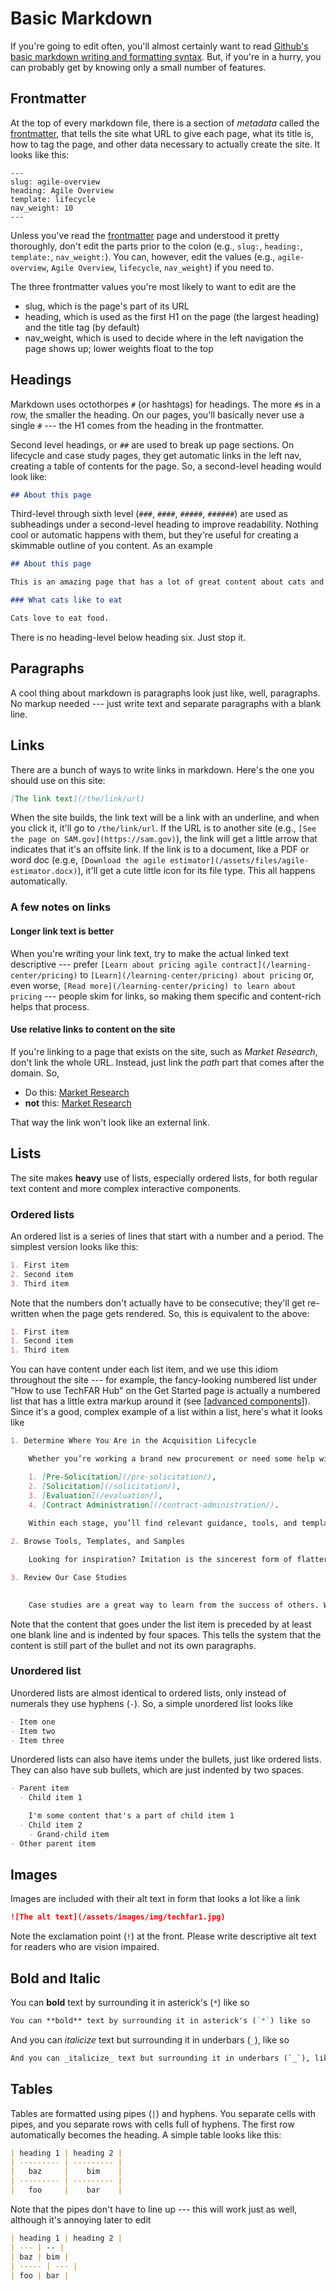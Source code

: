 # Basic Markdown

If you're going to edit often, you'll almost certainly want to read [Github's basic markdown writing and formatting syntax](https://docs.github.com/en/get-started/writing-on-github/getting-started-with-writing-and-formatting-on-github/basic-writing-and-formatting-syntax). But, if you're in a hurry, you can probably get by knowing only a small number of features.

## Frontmatter

At the top of every markdown file, there is a section of _metadata_ called the [frontmatter](frontmatter.md), that tells the site what URL to give each page, what its title is, how to tag the page, and other data necessary to actually create the site. It looks like this:

```
---
slug: agile-overview
heading: Agile Overview
template: lifecycle
nav_weight: 10
---
```

Unless you've read the [frontmatter](frontmatter.md) page and understood it pretty thoroughly, don't edit the parts prior to the colon (e.g., `slug:`, `heading:`, `template:`, `nav_weight:`). You can, however, edit the values (e.g., `agile-overview`, `Agile Overview`, `lifecycle`, `nav_weight`) if you need to. 

The three frontmatter values you're most likely to want to edit are the

* slug, which is the page's part of its URL
* heading, which is used as the first H1 on the page (the largest heading) and the title tag (by default)
* nav_weight, which is used to decide where in the left navigation the page shows up; lower weights float to the top

## Headings

Markdown uses octothorpes `#` (or hashtags) for headings. The more `#`s in a row, the smaller the heading. On our pages, you'll basically never use a single `#` --- the H1 comes from the heading in the frontmatter.

Second level headings, or `##` are used to break up page sections. On lifecycle and case study pages, they get automatic links in the left nav, creating a table of contents for the page. So, a second-level heading would look like:

```markdown
## About this page
```

Third-level through sixth level (`###`, `####`, `#####`, `######`) are used as subheadings under a second-level heading to improve readability. Nothing cool or automatic happens with them, but they're useful for creating a skimmable outline of you content. As an example

```markdown
## About this page

This is an amazing page that has a lot of great content about cats and their habits.

### What cats like to eat

Cats love to eat food.
```

There is no heading-level below heading six. Just stop it.

## Paragraphs

A cool thing about markdown is paragraphs look just like, well, paragraphs. No markup needed --- just write text and separate paragraphs with a blank line.

## Links

There are a bunch of ways to write links in markdown. Here's the one you should use on this site:

```markdown
[The link text](/the/link/url)
```

When the site builds, the link text will be a link with an underline, and when you click it, it'll go to `/the/link/url`. If the URL is to another site (e.g., `[See the page on SAM.gov](https://sam.gov)`), the link will get a little arrow that indicates that it's an offsite link. If the link is to a document, like a PDF or word doc (e.g.e, `[Download the agile estimator](/assets/files/agile-estimator.docx)`), it'll get a cute little icon for its file type. This all happens automatically.

### A few notes on links

#### Longer link text is better
When you're writing your link text, try to make the actual linked text descriptive --- prefer `[Learn about pricing agile contract](/learning-center/pricing)` to `[Learn](/learning-center/pricing) about pricing` or, even worse, `[Read more](/learning-center/pricing) to learn about pricing` --- people skim for links, so making them specific and content-rich helps that process.

#### Use relative links to content on the site
If you're linking to a page that exists on the site, such as _Market Research_, don't link the whole URL. Instead, just link the _path_ part that comes after the domain. So,

* Do this: [Market Research](/pre-solicitation/market-research/)
* **not** this: [Market Research](https://techfarhub.usds.gov/pre-solicitation/market-research/)

That way the link won't look like an external link.

## Lists

The site makes **heavy** use of lists, especially ordered lists, for both regular text content and more complex interactive components.

### Ordered lists

An ordered list is a series of lines that start with a number and a period. The simplest version looks like this:

```markdown
1. First item
2. Second item
3. Third item
```

Note that the numbers don't actually have to be consecutive; they'll get re-written when the page gets rendered. So, this is equivalent to the above:

```markdown
1. First item
1. Second item
1. Third item
```

You can have content under each list item, and we use this idiom throughout the site --- for example, the fancy-looking numbered list under "How to use TechFAR Hub" on the Get Started page is actually a numbered list that has a little extra markup around it (see [[advanced components](advanced-components.md)]). Since it's a good, complex example of a list within a list, here's what it looks like

```markdown
1. Determine Where You Are in the Acquisition Lifecycle

    Whether you’re working a brand new procurement or need some help with evaluation criteria, we make it easy to find the help you need. Content is organized into four acquisition lifecycle stages: 

    1. [Pre-Solicitation](/pre-solicitation/),
    2. [Solicitation](/solicitation/), 
    3. [Evaluation](/evaluation/), 
    4. [Contract Administration](/contract-administration/). 
    
    Within each stage, you’ll find relevant guidance, tools, and templates to help you succeed. 

2. Browse Tools, Templates, and Samples

    Looking for inspiration? Imitation is the sincerest form of flattery, which is why we’re collecting a repository of useful tools, templates and samples proven to be successful in the public sector. Jump directly to this page and see what’s in our library, and find out how you can contribute your own. 

3. Review Our Case Studies

 
    Case studies are a great way to learn from the success of others. We’re adding new case studies often, in collaboration with smart professionals all over the government. Do you have a case study or situation you think would make a great case study? We’d love to consider it for inclusion in the TechFAR Hub! You may even get some swag out of it. 
```

Note that the content that goes under the list item is preceded by at least one blank line and is indented by four spaces. This tells the system that the content is still part of the bullet and not its own paragraphs.

### Unordered list

Unordered lists are almost identical to ordered lists, only instead of numerals they use hyphens (`-`). So, a simple unordered list looks like

```markdown
- Item one
- Item two
- Item three
```

Unordered lists can also have items under the bullets, just like ordered lists. They can also have sub bullets, which are just indented by two spaces.

```markdown
- Parent item
  - Child item 1

    I'm some content that's a part of child item 1
  - Child item 2
    - Grand-child item
- Other parent item
```


## Images

Images are included with their alt text in form that looks a lot like a link

```markdown
![The alt text](/assets/images/img/techfar1.jpg)
```

Note the exclamation point (`!`) at the front. Please write descriptive alt text for readers who are vision impaired. 


## Bold and Italic

You can **bold** text by surrounding it in asterick's (`*`) like so

```markdown
You can **bold** text by surrounding it in asterick's (`*`) like so
```

And you can _italicize_ text but surrounding it in underbars (`_`), like so

```markdown
And you can _italicize_ text but surrounding it in underbars (`_`), like so
```

## Tables

Tables are formatted using pipes (`|`) and hyphens. You separate cells with pipes, and you separate rows with cells full of hyphens. The first row automatically becomes the heading. A simple table looks like this:

```markdown
| heading 1 | heading 2 |
| --------- | --------- |
|   baz     |    bim    |
| --------- | --------- |
|   foo     |    bar    |
```

Note that the pipes don't have to line up --- this will work just as well, although it's annoying later to edit

```markdown
| heading 1 | heading 2 |
| --- | -- |
| baz | bim |
| ----- | --- |
| foo | bar |
```
